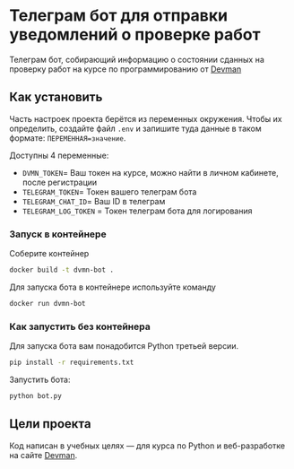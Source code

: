 # Телеграм бот для отправки уведомлений о проверке работ

Телеграм бот, собирающий информацию о состоянии сданных на проверку работ на курсе по программированию от [Devman](https://dvmn.org) 

## Как установить

Часть настроек проекта берётся из переменных окружения. Чтобы их определить, создайте файл `.env` и запишите туда данные в таком формате: `ПЕРЕМЕННАЯ=значение`.

Доступны 4 переменные:
 - `DVMN_TOKEN`= Ваш токен на курсе, можно найти в личном кабинете, после регистрации
 - `TELEGRAM_TOKEN`= Токен вашего телеграм бота 
 - `TELEGRAM_CHAT_ID`= Ваш ID в телеграм
 - `TELEGRAM_LOG_TOKEN` = Токен телеграм бота для логирования


### Запуск в контейнере

Соберите контейнер
```sh
docker build -t dvmn-bot .
```
Для запуска бота в контейнере используйте команду
```sh
docker run dvmn-bot
```
### Как запустить без контейнера

Для запуска бота вам понадобится Python третьей версии.

```sh
pip install -r requirements.txt
```
Запустить бота:
```sh
python bot.py
```

## Цели проекта

Код написан в учебных целях — для курса по Python и веб-разработке на сайте [Devman](https://dvmn.org).